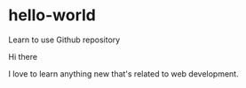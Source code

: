 # hello-world
Learn to use Github repository

Hi there

I love to learn anything new that's related to web development.
